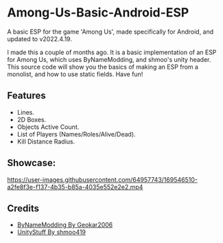 # Among-Us-Basic-Android-ESP
A basic ESP for the game 'Among Us', made specifically for Android, and updated to v2022.4.19.

I made this a couple of months ago. It is a basic implementation of an ESP for Among Us, which uses ByNameModding, and shmoo's unity header. This source code will show you the basics of making an ESP from a monolist, and how to use static fields. Have fun!

## Features
- Lines.
- 2D Boxes.
- Objects Active Count.
- List of Players (Names/Roles/Alive/Dead).
- Kill Distance Radius.

## Showcase:
https://user-images.githubusercontent.com/64957743/169546510-a2fe8f3e-f137-4b35-b85a-4035e552e2e2.mp4

## Credits
- [ByNameModding By Geokar2006](https://github.com/geokar2006/ByNameModding)
- [UnityStuff By shmoo419](https://github.com/shmoo419/UnityStuff)